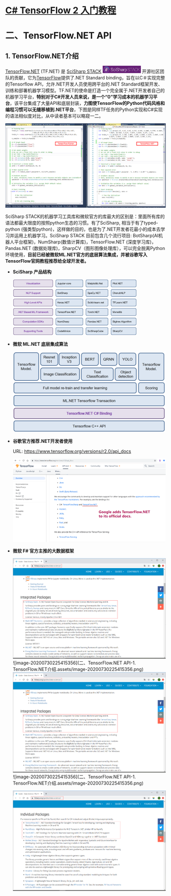 # [C# TensorFlow 2 入门教程](<https://github.com/SciSharp/TensorFlow.NET-Tutorials>)

# 二、TensorFlow.NET API

## 1. TensorFlow.NET介绍

[TensorFlow.NET](<https://github.com/SciSharp/TensorFlow.NET>) (TF.NET) 是 [SciSharp STACK](<https://github.com/SciSharp>)  <img src="TensorFlow.NET教程.assets/image-20200105194720379.png" alt="image-20200105194720379" style="zoom: 33%;" /> 开源社区团队的贡献，它为[TensorFlow](https://www.tensorflow.org/)提供了.NET Standard binding，旨在以C＃实现完整的Tensorflow API，允许.NET开发人员使用跨平台的.NET Standard框架开发、训练和部署机器学习模型。TF.NET的使命是打造一个完全属于.NET开发者自己的机器学习平台，**特别对于C#开发人员来说，是一个“0”学习成本的机器学习平台**，该平台集成了大量API和底层封装，**力图使TensorFlow的Python代码风格和编程习惯可以无缝移植到.NET平台**，下图是同样TF任务的Python实现和C#实现的语法相似度对比，从中读者基本可以略窥一二。

![](TensorFlow.NET教程.assets/tensorflowandpython.png)

SciSharp STACK的机器学习工具库和微软官方的库最大的区别是：里面所有库的语法都最大限度的按照python生态的习惯。有了SciSharp, 相当于有了typed-python (强类型python)，这样做的目的，也是为了.NET开发者花最小的成本去学习并运用上机器学习。SciSharp STACK 目前包含几个流行项目: BotSharp(AI机器人平台框架)，NumSharp(数值计算库)，TensorFlow.NET (深度学习库)，Pandas.NET (数据处理库)，SharpCV（图形图像处理库），可以完全脱离Python环境使用，**目前已经被微软ML.NET官方的底层算法集成，并被谷歌写入TensorFlow官网教程推荐给全球开发者。**

- **SciSharp 产品结构**

  <img src="TensorFlow.NET教程.assets/1584579727420.png" alt="1584579727420" style="zoom: 38%;" />

- **微软 ML.NET 底层集成算法**

  <img src="TensorFlow.NET教程.assets/image-20200321145202603.png" alt="image-20200321145202603" style="zoom:50%;" />

- **谷歌官方推荐.NET开发者使用**

  URL: https://www.tensorflow.org/versions/r2.0/api_docs

  <img src="TensorFlow.NET教程.assets/image-20200103221645691.png" alt="image-20200103221645691" style="zoom:68%;" />
  
- **微软 F# 官方主推的大数据框架**

  <img src="二、TensorFlow.NET API-1. TensorFlow.NET介绍.assets/image-20200730224849886.png" alt="image-20200730224849886" style="zoom:80%;" />![image-20200730225415356](二、TensorFlow.NET API-1. TensorFlow.NET介绍.assets/image-20200730225415356.png)<img src="二、TensorFlow.NET API-1. TensorFlow.NET介绍.assets/image-20200730224849886.png" alt="image-20200730224849886" style="zoom:80%;" />![image-20200730225415356](二、TensorFlow.NET API-1. TensorFlow.NET介绍.assets/image-20200730225415356.png)

  <img src="二、TensorFlow.NET API-1. TensorFlow.NET介绍.assets/image-20200730225415356.png" alt="image-20200730225415356" style="zoom:80%;" />


